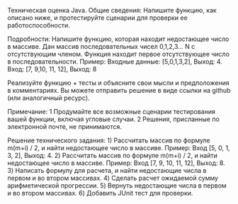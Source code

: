 Техническая оценка Java. Общие сведения: Напишите функцию, как описано ниже, и протестируйте сценарии для проверки ее работоспособности.

Подробности: Напишите функцию, которая находит недостающее число в массиве. Дан массив последовательных чисел 0,1,2,3... N с отсутствующим членом. Функция находит первое отсутствующее число в последовательности. Пример: Входные данные: [5,0,1,3,2], Выход: 4. Вход: [7, 9,10, 11, 12], Выход: 8

Реализуйте функцию + тесты и объясните свои мысли и предположения в комментариях. Вы можете отправить решение в виде ссылки на github (или аналогичный ресурс).

Примечание: 1 Продумайте все возможные сценарии тестирования вашей функции, включая угловые случаи. 2 Решения, присланные по электронной почте, не принимаются.

Решение технического задания: 1) Рассчитать массив по формуле m(m+i) / 2, и найти недостающее число в массиве. Пример: Вход [5, 0, 1, 3, 2], Выход: 4. 2) Рассчитать массив по формуле m(m+i) / 2, и найти недостающее число в массиве. Пример: Вход [7, 9, 10, 11, 12], Выход: 8. 3) Написать формулу для расчета, и найти недостающие числа в первом и во втором массивах. 4) Сделать расчет ожидаемой сумму арифметической прогрессии. 5) Вернуть недостающие числа в первом и во втором массивах. 6) Добавить JUnit тест для проверки.